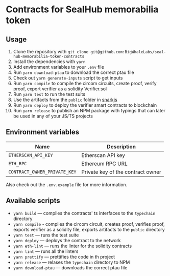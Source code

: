 # Contracts for SealHub memorabilia token

## Usage

1. Clone the repository with `git clone git@github.com:BigWhaleLabs/seal-hub-memorabilia-token-contracts`
2. Install the dependencies with `yarn`
3. Add environment variables to your `.env` file
4. Run `yarn download-ptau` to download the correct ptau file
5. Check out `yarn generate-inputs` script to get inputs
6. Run `yarn compile` to compile the circom circuits, create proof, verify proof, export verifier as a solidity Verifier.sol
7. Run `yarn test` to run the test suits
8. Use the artifacts from the `public` folder in [snarkjs](https://github.com/iden3/snarkjs)
9. Run `yarn deploy` to deploy the verifier smart contracts to blockchain
10. Run `yarn release` to publish an NPM package with typings that can later be used in any of your JS/TS projects

## Environment variables

| Name                         | Description                       |
| ---------------------------- | --------------------------------- |
| `ETHERSCAN_API_KEY`          | Etherscan API key                 |
| `ETH_RPC`                    | Ethereum RPC URL                  |
| `CONTRACT_OWNER_PRIVATE_KEY` | Private key of the contract owner |

Also check out the `.env.example` file for more information.

## Available scripts

- `yarn build` — compiles the contracts' ts interfaces to the `typechain` directory
- `yarn compile` - compiles the circom circuit, creates proof, verifies proof, exports verifier as a solidity file, exports artifacts to the `public` directory
- `yarn test` — runs the test suite
- `yarn deploy` — deploys the contract to the network
- `yarn eth-lint` — runs the linter for the solidity contracts
- `yarn lint` — runs all the linters
- `yarn prettify` — prettifies the code in th project
- `yarn release` — relases the `typechain` directory to NPM
- `yarn download-ptau` — downloads the correct ptau file
